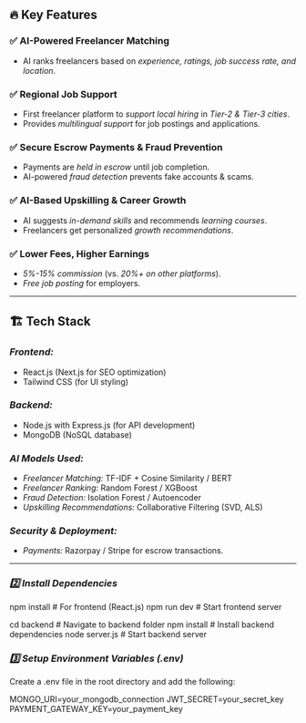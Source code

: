 ## 🔥 Key Features

### ✅ AI-Powered Freelancer Matching

- AI ranks freelancers based on *experience, ratings, job success rate, and location*.

### ✅ Regional Job Support

- First freelancer platform to *support local hiring* in *Tier-2 & Tier-3 cities*.
- Provides *multilingual support* for job postings and applications.

### ✅ Secure Escrow Payments & Fraud Prevention

- Payments are *held in escrow* until job completion.
- AI-powered *fraud detection* prevents fake accounts & scams.

### ✅ AI-Based Upskilling & Career Growth

- AI suggests *in-demand skills* and recommends *learning courses*.
- Freelancers get personalized *growth recommendations*.

### ✅ Lower Fees, Higher Earnings

- *5%-15% commission* (vs. *20%+ on other platforms*).
- *Free job posting* for employers.

---

## 🏗 Tech Stack

### *Frontend:*

- React.js (Next.js for SEO optimization)
- Tailwind CSS (for UI styling)

### *Backend:*

- Node.js with Express.js (for API development)
- MongoDB (NoSQL database)

### *AI Models Used:*

- *Freelancer Matching:* TF-IDF + Cosine Similarity / BERT
- *Freelancer Ranking:* Random Forest / XGBoost
- *Fraud Detection:* Isolation Forest / Autoencoder
- *Upskilling Recommendations:* Collaborative Filtering (SVD, ALS)

### *Security & Deployment:*

- *Payments:* Razorpay / Stripe for escrow transactions.
---



### *2️⃣ Install Dependencies*

npm install   # For frontend (React.js)
npm run dev   # Start frontend server


cd backend  # Navigate to backend folder
npm install  # Install backend dependencies
node server.js  # Start backend server


### *3️⃣ Setup Environment Variables (.env)*

Create a .env file in the root directory and add the following:

MONGO_URI=your_mongodb_connection
JWT_SECRET=your_secret_key
PAYMENT_GATEWAY_KEY=your_payment_key
